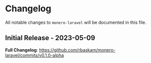 # Changelog

All notable changes to `monero-laravel` will be documented in this file.

## Initial Release - 2023-05-09

**Full Changelog**: https://github.com/rbaskam/monero-laravel/commits/v0.1.0-alpha
